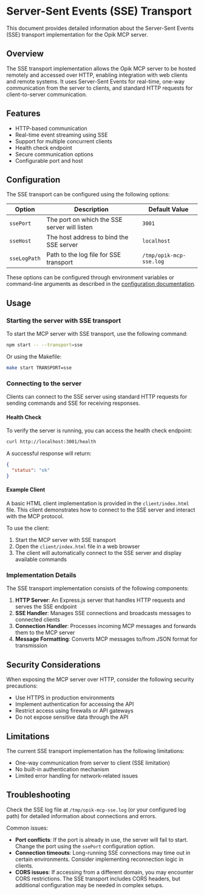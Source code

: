 # Server-Sent Events (SSE) Transport

This document provides detailed information about the Server-Sent Events (SSE) transport implementation for the Opik MCP server.

## Overview

The SSE transport implementation allows the Opik MCP server to be hosted remotely and accessed over HTTP, enabling integration with web clients and remote systems. It uses Server-Sent Events for real-time, one-way communication from the server to clients, and standard HTTP requests for client-to-server communication.

## Features

- HTTP-based communication
- Real-time event streaming using SSE
- Support for multiple concurrent clients
- Health check endpoint
- Secure communication options
- Configurable port and host

## Configuration

The SSE transport can be configured using the following options:

| Option | Description | Default Value |
|--------|-------------|---------------|
| `ssePort` | The port on which the SSE server will listen | `3001` |
| `sseHost` | The host address to bind the SSE server | `localhost` |
| `sseLogPath` | Path to the log file for SSE transport | `/tmp/opik-mcp-sse.log` |

These options can be configured through environment variables or command-line arguments as described in the [configuration documentation](./configuration.md).

## Usage

### Starting the server with SSE transport

To start the MCP server with SSE transport, use the following command:

```bash
npm start -- --transport=sse
```

Or using the Makefile:

```bash
make start TRANSPORT=sse
```

### Connecting to the server

Clients can connect to the SSE server using standard HTTP requests for sending commands and SSE for receiving responses.

#### Health Check

To verify the server is running, you can access the health check endpoint:

```bash
curl http://localhost:3001/health
```

A successful response will return:

```json
{
  "status": "ok"
}
```

#### Example Client

A basic HTML client implementation is provided in the `client/index.html` file. This client demonstrates how to connect to the SSE server and interact with the MCP protocol.

To use the client:

1. Start the MCP server with SSE transport
2. Open the `client/index.html` file in a web browser
3. The client will automatically connect to the SSE server and display available commands

### Implementation Details

The SSE transport implementation consists of the following components:

1. **HTTP Server**: An Express.js server that handles HTTP requests and serves the SSE endpoint
2. **SSE Handler**: Manages SSE connections and broadcasts messages to connected clients
3. **Connection Handler**: Processes incoming MCP messages and forwards them to the MCP server
4. **Message Formatting**: Converts MCP messages to/from JSON format for transmission

## Security Considerations

When exposing the MCP server over HTTP, consider the following security precautions:

- Use HTTPS in production environments
- Implement authentication for accessing the API
- Restrict access using firewalls or API gateways
- Do not expose sensitive data through the API

## Limitations

The current SSE transport implementation has the following limitations:

- One-way communication from server to client (SSE limitation)
- No built-in authentication mechanism
- Limited error handling for network-related issues

## Troubleshooting

Check the SSE log file at `/tmp/opik-mcp-sse.log` (or your configured log path) for detailed information about connections and errors.

Common issues:

- **Port conflicts**: If the port is already in use, the server will fail to start. Change the port using the `ssePort` configuration option.
- **Connection timeouts**: Long-running SSE connections may time out in certain environments. Consider implementing reconnection logic in clients.
- **CORS issues**: If accessing from a different domain, you may encounter CORS restrictions. The SSE transport includes CORS headers, but additional configuration may be needed in complex setups.
